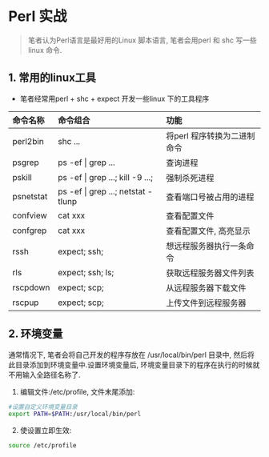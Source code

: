 # Perl 实战
> 笔者认为Perl语言是最好用的Linux 脚本语言, 笔者会用perl 和 shc 写一些linux 命令.


## 1. 常用的linux工具
* 笔者经常用perl + shc + expect 开发一些linux 下的工具程序

| 命令名称 |命令组合 | 功能 |
| :--- |:---- | :---- |
| perl2bin | shc ... | 将perl 程序转换为二进制命令 |
| psgrep | ps -ef \| grep ... | 查询进程 |
| pskill | ps -ef \| grep ...; kill -9 ...; | 强制杀死进程 |
| psnetstat | ps -ef \| grep ...; netstat -tlunp | 查看端口号被占用的进程|
| confview | cat xxx  | 查看配置文件 |
| confgrep | cat xxx | 查看配置文件, 高亮显示 |
| rssh | expect; ssh; | 想远程服务器执行一条命令 |
| rls | expect; ssh; ls; | 获取远程服务器文件列表 | 
| rscpdown | expect; scp; | 从远程服务器下载文件 |
| rscpup | expect; scp; | 上传文件到远程服务器 |


## 2. 环境变量
通常情况下, 笔者会将自己开发的程序存放在 /usr/local/bin/perl 目录中, 然后将此目录添加到环境变量中.设置环境变量后, 环境变量目录下的程序在执行的时候就不用输入全路径名称了.

1. 编辑文件:/etc/profile, 文件末尾添加:
```bash
#设置自定义环境变量目录
export PATH=$PATH:/usr/local/bin/perl
```

2. 使设置立即生效: 
```bash
source /etc/profile
```
